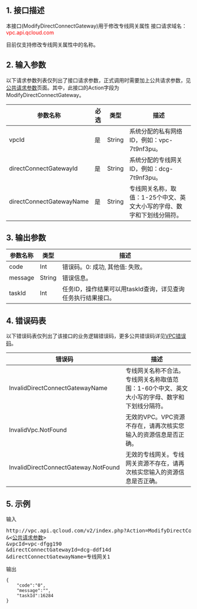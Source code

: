 ## 1. 接口描述

本接口(ModifyDirectConnectGateway)用于修改专线网关属性
接口请求域名：<font style="color:red">vpc.api.qcloud.com</font>

目前仅支持修改专线网关属性中的名称。

## 2. 输入参数
以下请求参数列表仅列出了接口请求参数，正式调用时需要加上公共请求参数，见<a href="/doc/api/372/4153" title="公共请求参数">公共请求参数</a>页面。其中，此接口的Action字段为ModifyDirectConnectGateway。

| 参数名称 | 必选  | 类型 | 描述 |
|---------|---------|---------|---------|
| vpcId | 是 | String | 系统分配的私有网络ID，例如：vpc-7t9nf3pu。|
| directConnectGatewayId | 是 | String | 系统分配的专线网关ID，例如：dcg-7t9nf3pu。|
| directConnectGatewayName | 是 | String | 专线网关名称，取值：1-25个中文、英文大小写的字母、数字和下划线分隔符。|


## 3. 输出参数

| 参数名称 | 类型 | 描述 |
|---------|---------|---------|
| code | Int | 错误码。0: 成功, 其他值: 失败。|
| message | String | 错误信息。|
| taskId | Int | 任务ID，操作结果可以用taskId查询，详见查询任务执行结果接口。|

 ## 4. 错误码表
  以下错误码表仅列出了该接口的业务逻辑错误码，更多公共错误码详见<a href="/doc/api/245/4924" title="VPC错误码">VPC错误码</a>。
 
| 错误码 | 描述 |
|---------|---------|
| InvalidDirectConnectGatewayName | 专线网关名称不合法。专线网关名称取值范围：1-60个中文、英文大小写的字母、数字和下划线分隔符。 |
| InvalidVpc.NotFound | 无效的VPC。VPC资源不存在，请再次核实您输入的资源信息是否正确。 |
| InvalidDirectConnectGateway.NotFound | 无效的专线网关。专线网关资源不存在，请再次核实您输入的资源信息是否正确。 |

## 5. 示例
输入
<pre>
http://vpc.api.qcloud.com/v2/index.php?Action=ModifyDirectConnectGateway
&<<a href="/doc/api/229/6976">公共请求参数</a>>
&vpcId=vpc-dfgg190
&directConnectGatewayId=dcg-ddf14d
&directConnectGatewayName=专线网关1
</pre>
输出
```
{
    "code":"0",
    "message":"",
    "taskId":16284
}
```

